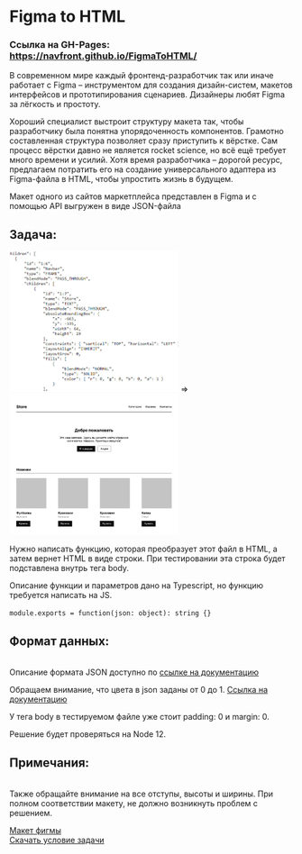 # **Figma to HTML**

### Ссылка на GH-Pages: https://navfront.github.io/FigmaToHTML/

В современном мире каждый фронтенд-разработчик так или иначе работает с Figma – инструментом для создания дизайн-систем, макетов интерфейсов и прототипирования сценариев. Дизайнеры любят Figma за лёгкость и простоту.

Хороший специалист выстроит структуру макета так, чтобы разработчику была понятна упорядоченность компонентов. Грамотно составленная структура позволяет сразу приступить к вёрстке. Сам процесс вёрстки давно не является rocket science, но всё ещё требует много времени и усилий. Хотя время разработчика – дорогой ресурс, предлагаем потратить его на создание универсального адаптера из Figma-файла в HTML, чтобы упростить жизнь в будущем.

Макет одного из сайтов маркетплейса представлен в Figma и с помощью API выгружен в виде JSON-файла 

## Задача:

<img src="./JSON.jpg" width=300 height=250 alt="json" style="object-fit: cover"> =>
<img src="./Main.jpg" width=300 height=250 alt="html" style="object-fit: cover">

Нужно написать функцию, которая преобразует этот файл в HTML, а затем вернет HTML в виде строки. При тестировании эта строка будет подставлена внутрь тега body. 

Описание функции и параметров дано на Typescript, но функцию требуется написать на JS.

`module.exports = function(json: object): string {}`

## Формат данных: 
\
Описание формата JSON доступно по <a href="https://www.figma.com/plugin-docs/api/nodes/">ссылке на документацию</a>

Обращаем внимание, что цвета в json заданы от 0 до 1. <a href="https://www.figma.com/plugin-docs/api/RGB/">Ссылка на документацию</a>

У тега body в тестируемом файле уже стоит padding: 0 и margin: 0.

Решение будет проверяться на Node 12.

## Примечания:
\
Также обращайте внимание на все отступы, высоты и ширины. При полном соответствии макету, не должно возникнуть проблем с решением.

<a href="https://www.figma.com/file/qIzPsKOHZCgqwXGFgiNul0/SHRI?node-id=0%3A1">Макет фигмы</a>\
<a class="link link_theme_download inline-block" href="/contest/39362/download/A/" target="_blank">Скачать условие задачи</a>